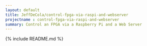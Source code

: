 ```yaml
---
layout: default
title: JeffDeCola/control-fpga-via-raspi-and-webserver
projectname : control-fpga-via-raspi-and-webserver
summary: Control an FPGA via a Raspberry Pi and a Web Server
---
```


{% include README.md %}
